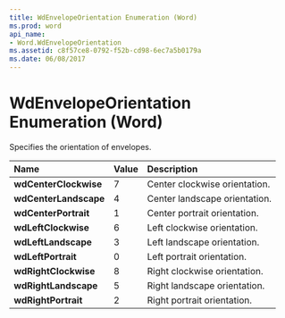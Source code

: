 ```yaml
---
title: WdEnvelopeOrientation Enumeration (Word)
ms.prod: word
api_name:
- Word.WdEnvelopeOrientation
ms.assetid: c8f57ce8-0792-f52b-cd98-6ec7a5b0179a
ms.date: 06/08/2017
---
```



# WdEnvelopeOrientation Enumeration (Word)

Specifies the orientation of envelopes.



|**Name**|**Value**|**Description**|
|:-----|:-----|:-----|
| **wdCenterClockwise**|7|Center clockwise orientation.|
| **wdCenterLandscape**|4|Center landscape orientation.|
| **wdCenterPortrait**|1|Center portrait orientation.|
| **wdLeftClockwise**|6|Left clockwise orientation.|
| **wdLeftLandscape**|3|Left landscape orientation.|
| **wdLeftPortrait**|0|Left portrait orientation.|
| **wdRightClockwise**|8|Right clockwise orientation.|
| **wdRightLandscape**|5|Right landscape orientation.|
| **wdRightPortrait**|2|Right portrait orientation.|

